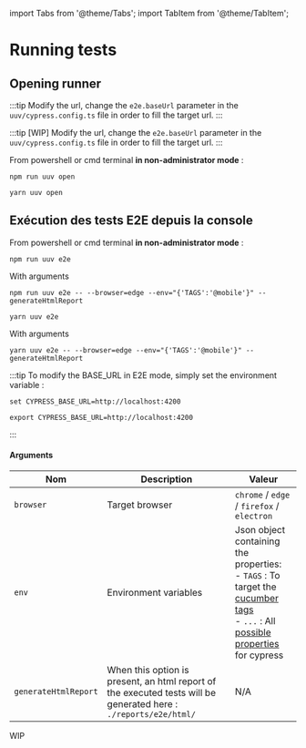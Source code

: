 import Tabs from '@theme/Tabs';
import TabItem from '@theme/TabItem';

# Running tests

## Opening runner

<Tabs>
<TabItem value="cypress" label="Cypress">

:::tip
Modify the url, change the `e2e.baseUrl` parameter in the `uuv/cypress.config.ts` file in order to fill the
target url.
:::

</TabItem>
<TabItem value="playwright" label="Playwright">

:::tip
[WIP] Modify the url, change the `e2e.baseUrl` parameter in the `uuv/cypress.config.ts` file in order to fill the
    target url.
:::

</TabItem>
</Tabs>

From powershell or cmd terminal **in non-administrator mode** :

<Tabs>
<TabItem value="Npm" label="Npm">

```shell
npm run uuv open
```

</TabItem>
<TabItem value="Yarn" label="Yarn">

```shell
yarn uuv open
```

</TabItem>
</Tabs>

## Exécution des tests E2E depuis la console

From powershell or cmd terminal **in non-administrator mode** :


<Tabs>
<TabItem value="Npm" label="Npm">

```shell
npm run uuv e2e
```

With arguments

```shell
npm run uuv e2e -- --browser=edge --env="{'TAGS':'@mobile'}" --generateHtmlReport
```

</TabItem>
<TabItem value="Yarn" label="Yarn">

```shell
yarn uuv e2e
```

With arguments

```shell
yarn uuv e2e -- --browser=edge --env="{'TAGS':'@mobile'}" --generateHtmlReport
```

</TabItem>
</Tabs>

<Tabs>
<TabItem value="cypress" label="Cypress">

:::tip
To modify the BASE_URL in E2E mode, simply set the environment variable :

<Tabs>
<TabItem value="Windows" label="Windows">

```shell
set CYPRESS_BASE_URL=http://localhost:4200
```

</TabItem>
<TabItem value="Shell" label="Shell">

```shell
export CYPRESS_BASE_URL=http://localhost:4200
```

</TabItem>
</Tabs>
:::

#### Arguments

| Nom     | Description                                                                                                   | Valeur                                                                                                                                                                                                                                                                                 |
|---------|---------------------------------------------------------------------------------------------------------------|----------------------------------------------------------------------------------------------------------------------------------------------------------------------------------------------------------------------------------------------------------------------------------------|
| `browser` | Target browser                                                                                                | `chrome` / `edge` / `firefox` / `electron`                                                                                                                                                                                                                                             |
| `env` | Environment variables                                                                                         | Json object containing the properties: <br/> - `TAGS` : To target the [cucumber tags](https://cucumber.io/docs/cucumber/api/?lang=javascript#tags) <br/> - `...` : All [possible properties](https://docs.cypress.io/guides/references/configuration#Global) for cypress |
| `generateHtmlReport` | When this option is present, an html report of the executed tests will be generated here : `./reports/e2e/html/` | N/A                                                                                                                                                                                                                                                                                    |

</TabItem>
<TabItem value="playwright" label="Playwright">

WIP

</TabItem>
</Tabs>

